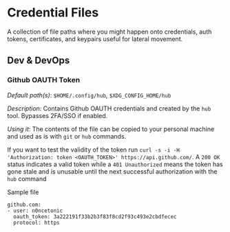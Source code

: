 # Credential Files
A collection of file paths where you might happen onto credentials, auth tokens, certificates, and keypairs useful for lateral movement.

## Dev & DevOps

### Github OAUTH Token
*Default path(s)*: `$HOME/.config/hub`, `$XDG_CONFIG_HOME/hub`  

*Description*: Contains Github OAUTH credentials and created by the `hub` tool. Bypasses 2FA/SSO if enabled.

*Using it*: The contents of the file can be copied to your personal machine and used as is with `git` or `hub` commands.

If you want to test the validity of the token run `curl -s -i -H 'Authorization: token <OAUTH_TOKEN>' https://api.github.com/`. A `200 OK` status indicates a valid token while a `401 Unauthorized`  means the token has gone stale and is unusable until the next successful authorization with the `hub` command 

Sample file

```
github.com:
- user: n0ncetonic
  oauth_token: 3a222191f33b2b3f83f8cd2f93c493e2cbdfecec
  protocol: https
```
